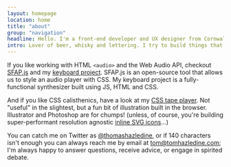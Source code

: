 ```yaml
---
layout: homepage
location: home
title: "about"
group: "navigation"
headline: Hello. I'm a front-end developer and UX designer from Cornwall.
intro: Lover of beer, whisky and lettering. I try to build things that are "of the web", not just "on the web".
---
```


If you like working with HTML `<audio>` and the Web Audio API, checkout [SFAP.js](/audioDemo) and my [keyboard project](/keyboard). SFAP.js is an open-source tool that allows us to style an audio player with CSS. My keyboard project is a fully-functional synthesizer built using JS, HTML and CSS.
    
And if you like CSS calisthenics, have a look at my [CSS tape player](http://codepen.io/tomhazledine/pen/IwEDu). Not "useful" in the slightest, but a fun bit of illustration built in the browser. Illustrator and Photoshop are for chumps! (unless, of course, you're building super-performant resolution agnostic [inline SVG icons](/inline-svg-icons)...)

You can catch me on Twitter as [@thomashazledine](//twitter.com/thomashazledine), or if 140 characters isn't enough you can always reach me by email at [tom@tomhazledine.com](mailto:tom@tomhazledine.com); I'm always happy to answer questions, receive advice, or engage in spirited debate.